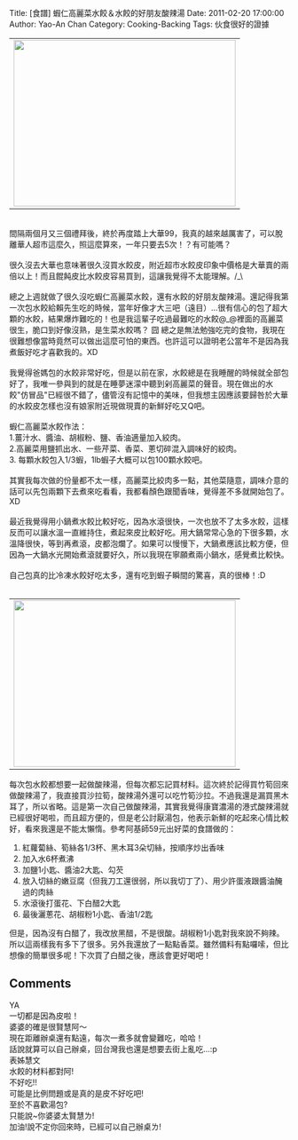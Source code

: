 Title: [食譜] 蝦仁高麗菜水餃＆水餃的好朋友酸辣湯
Date: 2011-02-20 17:00:00
Author: Yao-An Chan
Category: Cooking-Backing
Tags: 伙食很好的證據


<div class='post'>
<center><table style="width: auto;"><tbody><tr><td><a href="https://picasaweb.google.com/lh/photo/3KlIgEzOI2K5u7FfSiaXfQ?feat=embedwebsite"><img height="300" src="https://lh4.googleusercontent.com/_mvtDPM7iODU/TVsQmsX-hNI/AAAAAAAAJsE/dHLnBYJy_QE/s400/P1010500.jpg" width="400" /></a></td></tr></tbody></table></center><br />間隔兩個月又三個禮拜後，終於再度踏上大華99，我真的越來越厲害了，可以脫離華人超市這麼久，照這麼算來，一年只要去5次！？有可能嗎？<br /><br />很久沒去大華也意味著很久沒買水餃皮，附近超市水餃皮印象中價格是大華賣的兩倍以上！而且餛飩皮比水餃皮容易買到，這讓我覺得不太能理解。/_\<br /><br />總之上週就做了很久沒吃蝦仁高麗菜水餃，還有水餃的好朋友酸辣湯。還記得我第一次包水餃給賴先生吃的時候，當年好像才大三吧（遠目）...很有信心的包了超大顆的水餃，結果爆炸難吃的！也是我這輩子吃過最難吃的水餃@_@裡面的高麗菜很生，脆口到好像沒熟，是生菜水餃嗎？ 囧 總之是無法勉強吃完的食物，我現在很難想像當時竟然可以做出這麼可怕的東西。也許這可以證明老公當年不是因為我煮飯好吃才喜歡我的。XD<br /><br />我覺得爸媽包的水餃非常好吃，但是以前在家，水餃總是在我睡醒的時候就全部包好了，我唯一參與到的就是在睡夢迷濛中聽到剁高麗菜的聲音。現在做出的水餃"仿冒品"已經很不錯了，儘管沒有記憶中的美味，但我想主因應該要歸咎於大華的水餃皮怎樣也沒有娘家附近現做現賣的新鮮好吃又Q吧。<br /><br />蝦仁高麗菜水餃作法：<br />1.薑汁水、醬油、胡椒粉、鹽、香油適量加入絞肉。<br />2.高麗菜用鹽抓出水、一些芹菜、香菜、蔥切碎混入調味好的絞肉。<br />3. 每顆水餃包入1/3蝦，1lb蝦子大概可以包100顆水餃吧。<br /><br />其實我每次做的份量都不太一樣，高麗菜比絞肉多一點，其他菜隨意，調味介意的話可以先包兩顆下去煮來吃看看，我都看顏色跟聞香味，覺得差不多就開始包了。XD<br /><br />最近我覺得用小鍋煮水餃比較好吃，因為水滾很快，一次也放不了太多水餃，這樣反而可以讓水溫一直維持住，煮起來皮比較好吃。用大鍋常常心急的下很多顆，水溫降很快，等到再煮滾，皮都泡爛了。如果可以慢慢下，大鍋煮應該比較方便，但因為一大鍋水光開始煮滾就要好久，所以我現在寧願煮兩小鍋水，感覺煮比較快。<br /><br />自己包真的比冷凍水餃好吃太多，還有吃到蝦子瞬間的驚喜，真的很棒！:D<br /><br /><center><table style="width: auto;"><tbody><tr><td><a href="https://picasaweb.google.com/lh/photo/WrMEPksSUF6UKa6KAzshCA?feat=embedwebsite"><img height="300" src="https://lh6.googleusercontent.com/_mvtDPM7iODU/TVsQiltY0_I/AAAAAAAAJsA/XYv2ZsP2m5A/s400/P1010497.jpg" width="400" /></a></td></tr></tbody></table></center>每次包水餃都想要一起做酸辣湯，但每次都忘記買材料。這次終於記得買竹筍回來做酸辣湯了，我直接買沙拉筍，酸辣湯外還可以吃竹筍沙拉。不過我還是漏買黑木耳了，所以省略。這是第一次自己做酸辣湯，其實我覺得康寶濃湯的港式酸辣湯就已經很好喝啦，而且超方便的，但是老公討厭湯包，他表示新鮮的吃起來心情比較好，看來我還是不能太懶惰。參考阿基師59元出好菜的食譜做的：<br /><ol><li>紅蘿蔔絲、筍絲各1/3杯、黑木耳3朵切絲，按順序炒出香味</li><li>加入水6杯煮沸</li><li>加鹽1小匙、醬油2大匙、勾芡</li><li>放入切絲的嫩豆腐（但我刀工還很弱，所以我切丁了）、用少許蛋液跟醬油醃過的肉絲</li><li>水滾後打蛋花、下白醋2大匙</li><li>最後灑蔥花、胡椒粉1小匙、香油1/2匙</li></ol>但是，因為沒有白醋了，我改放黑醋，不是很酸。胡椒粉1小匙對我來說不夠辣。所以這兩樣我有多下了很多。另外我還放了一點點香菜。雖然備料有點囉嗦，但比想像的簡單很多呢！下次買了白醋之後，應該會更好喝吧！</div>
<h2>Comments</h2>
<div class='comments'>
<div class='comment'>
<div class='author'>YA</div>
<div class='content'>
一切都是因為皮啦！<br />婆婆的確是很賢慧阿～<br />現在距離辦桌還有點遠，每次一煮多就會變難吃，哈哈！<br />話說就算可以自己辦桌，回台灣我也還是想要去街上亂吃...:p</div>
</div>
<div class='comment'>
<div class='author'>表姊慧文</div>
<div class='content'>
水餃的材料都對阿!<br />不好吃!!<br />可能是比例問題或是真的是皮不好吃吧!<br />至於不喜歡湯包?<br />只能說~你婆婆太賢慧ㄌ!<br />加油!說不定你回來時，已經可以自己辦桌ㄌ!</div>
</div>
</div>
